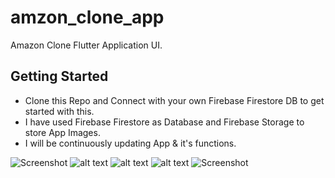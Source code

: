 # amzon_clone_app

Amazon Clone Flutter Application UI.

## Getting Started

- Clone this Repo and Connect with your own Firebase Firestore DB to get started with this.
- I have used Firebase Firestore as Database and Firebase Storage to store App Images.
- I will be continuously updating App & it's functions.

![Screenshot](https://github.com/shaikhaman2000/Amazon-UI-Flutter/blob/master/1.jpeg?raw=true)
![alt text](https://github.com/shaikhaman2000/Amazon-UI-Flutter/blob/master/2.jpeg?raw=true)
![alt text](https://github.com/shaikhaman2000/Amazon-UI-Flutter/blob/master/3.jpeg?raw=true)
![alt text](https://github.com/shaikhaman2000/Amazon-UI-Flutter/blob/master/4.jpeg?raw=true)
![Screenshot](https://github.com/shaikhaman2000/Amazon-UI-Flutter/blob/master/5.jpeg?raw=true)

